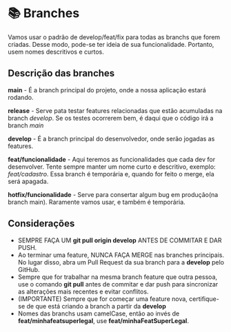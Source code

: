 # 📚 Branches

Vamos usar o padrão de develop/feat/fix para todas as branchs que forem criadas. Desse modo, pode-se ter ideia de sua funcionalidade. Portanto, usem nomes descritivos e curtos.

## Descrição das branches

**main** - É a branch principal do projeto, onde a nossa aplicação estará rodando.

**release** - Serve pata testar features relacionadas que estão acumuladas na branch *develop*. Se os testes ocorrerem bem, é daqui que o código irá a branch *main*

**develop** - É a branch principal do desenvolvedor, onde serão jogadas as features.

**feat/funcionalidade** - Aqui teremos as funcionalidades que cada dev for desenvolver. Tente sempre manter um nome curto e descritivo, exemplo: *feat/cadastro*. Essa branch é temporária e, quando for feito o merge, ela será apagada.

**hotfix/funcionalidade** - Serve para consertar algum bug em produção(na branch main). Raramente vamos usar, e também é temporária.

## Considerações

- SEMPRE FAÇA UM **git pull origin develop** ANTES DE COMMITAR E DAR PUSH.
- Ao terminar uma feature, NUNCA FAÇA MERGE nas branches principais. No lugar disso, abra um Pull Request da sua branch para a **develop** pelo GitHub.
- Sempre que for trabalhar na mesma branch feature que outra pessoa, use o comando **git pull** antes de commitar e dar push para sincronizar as alterações mais recentes e evitar conflitos.
- (IMPORTANTE) Sempre que for começar uma feature nova, certifique-se de que está criando a branch a partir da **develop**
- Nomes das branchs usam camelCase, então ao invés de **feat/minhafeatsuperlegal**, use **feat/minhaFeatSuperLegal**.
